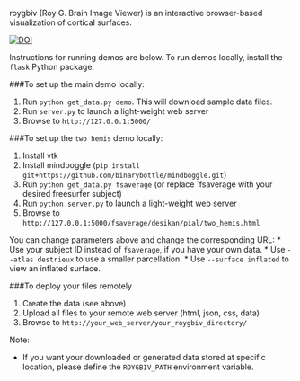 roygbiv (Roy G. Brain Image Viewer) is an interactive browser-based visualization of cortical surfaces.

[![DOI](https://zenodo.org/badge/55096156.svg)](https://zenodo.org/badge/latestdoi/55096156)


Instructions for running demos are below. To run demos locally, install the `flask` Python package.


###To set up the main demo locally:

1. Run `python get_data.py demo`. This will download sample data files.
2. Run `server.py` to launch a light-weight web server
3. Browse to `http://127.0.0.1:5000/`


###To set up the `two hemis` demo locally:
1. Install vtk
2. Install mindboggle (`pip install git+https://github.com/binarybottle/mindboggle.git`)
3. Run `python get_data.py fsaverage` (or replace `fsaverage with your desired freesurfer subject)
4. Run `python server.py` to launch a light-weight web server
5. Browse to `http://127.0.0.1:5000/fsaverage/desikan/pial/two_hemis.html`

You can change parameters above and change the corresponding URL:
    * Use your subject ID instead of `fsaverage`, if you have your own data.
    * Use `--atlas destrieux` to use a smaller parcellation.
    * Use `--surface inflated` to view an inflated surface.

###To deploy your files remotely
1. Create the data (see above)
2. Upload all files to your remote web server (html, json, css, data)
3. Browse to `http://your_web_server/your_roygbiv_directory/`



Note:
* If you want your downloaded or generated data stored at specific location, please define the `ROYGBIV_PATH` environment variable.

